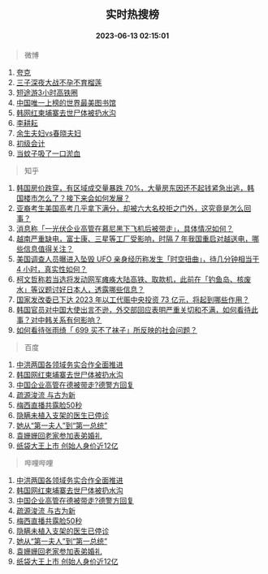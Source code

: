 <div align="center"><h2>实时热搜榜</h2><h4>2023-06-13 02:15:01</h4></div>

> 微博  

1. [夸克](https://s.weibo.com/weibo?q=%E5%A4%B8%E5%85%8B&t=31&band_rank=1&Refer=top)<br />
2. [三子深夜大战不孕不育榴莲](https://s.weibo.com/weibo?q=%E4%B8%89%E5%AD%90%E6%B7%B1%E5%A4%9C%E5%A4%A7%E6%88%98%E4%B8%8D%E5%AD%95%E4%B8%8D%E8%82%B2%E6%A6%B4%E8%8E%B2&t=31&band_rank=2&Refer=top)<br />
3. [短途游3小时高铁圈](https://s.weibo.com/weibo?q=%23%E7%9F%AD%E9%80%94%E6%B8%B83%E5%B0%8F%E6%97%B6%E9%AB%98%E9%93%81%E5%9C%88%23&t=31&band_rank=3&Refer=top)<br />
4. [中国唯一上榜的世界最美图书馆](https://s.weibo.com/weibo?q=%23%E4%B8%AD%E5%9B%BD%E5%94%AF%E4%B8%80%E4%B8%8A%E6%A6%9C%E7%9A%84%E4%B8%96%E7%95%8C%E6%9C%80%E7%BE%8E%E5%9B%BE%E4%B9%A6%E9%A6%86%23&t=31&band_rank=4&Refer=top)<br />
5. [韩网红柬埔寨去世尸体被扔水沟](https://s.weibo.com/weibo?q=%23%E9%9F%A9%E7%BD%91%E7%BA%A2%E6%9F%AC%E5%9F%94%E5%AF%A8%E5%8E%BB%E4%B8%96%E5%B0%B8%E4%BD%93%E8%A2%AB%E6%89%94%E6%B0%B4%E6%B2%9F%23&t=31&band_rank=5&Refer=top)<br />
6. [李耕耘](https://s.weibo.com/weibo?q=%E6%9D%8E%E8%80%95%E8%80%98&t=31&band_rank=6&Refer=top)<br />
7. [余生夫妇vs春晓夫妇](https://s.weibo.com/weibo?q=%23%E4%BD%99%E7%94%9F%E5%A4%AB%E5%A6%87vs%E6%98%A5%E6%99%93%E5%A4%AB%E5%A6%87%23&t=31&band_rank=7&Refer=top)<br />
8. [初级会计](https://s.weibo.com/weibo?q=%E5%88%9D%E7%BA%A7%E4%BC%9A%E8%AE%A1&t=31&band_rank=8&Refer=top)<br />
9. [当蚊子吸了一口淤血](https://s.weibo.com/weibo?q=%23%E5%BD%93%E8%9A%8A%E5%AD%90%E5%90%B8%E4%BA%86%E4%B8%80%E5%8F%A3%E6%B7%A4%E8%A1%80%23&t=31&band_rank=9&Refer=top)<br />

> 知乎  

1. [韩国房价跌穿，有区域成交量暴跌 70%，大量房东因还不起钱紧急出逃，韩国楼市怎么了？接下来会如何发展？](https://www.zhihu.com/question/606122248)<br />
2. [亚裔考生美国高考几乎拿下满分，却被六大名校拒之门外，这究竟是怎么回事？](https://www.zhihu.com/question/605680526)<br />
3. [消息称「一光伏企业高管在慕尼黑下飞机后被带走」，具体情况如何？](https://www.zhihu.com/question/606222429)<br />
4. [越南严重缺电，富士康、三星等工厂受影响，时隔 7 年我国重启对越送电，哪些信息值得关注？](https://www.zhihu.com/question/606164349)<br />
5. [美国调查人员曝进入坠毁 UFO 亲身经历称发生「时空扭曲」，待几分钟相当于 4 小时，真实性如何？](https://www.zhihu.com/question/606020452)<br />
6. [柯文哲称若当选将发动网军瘫痪大陆高铁、取款机，此前在「钓鱼岛、核废水」等议题讨好日本人，透露哪些信息？](https://www.zhihu.com/question/606148038)<br />
7. [国家发改委已下达 2023 年以工代赈中央投资 73 亿元，将起到哪些作用？](https://www.zhihu.com/question/606168061)<br />
8. [韩国官员对中国大使出言不逊，外交部回应表明严重关切和不满，如何看待此事？对中韩关系有何影响？](https://www.zhihu.com/question/606182202)<br />
9. [如何看待张雨绮「 699 买不了袜子」所反映的社会问题？](https://www.zhihu.com/question/606016416)<br />

> 百度  

1. [中洪两国各领域务实合作全面推进](https://www.baidu.com/s?wd=%E4%B8%AD%E6%B4%AA%E4%B8%A4%E5%9B%BD%E5%90%84%E9%A2%86%E5%9F%9F%E5%8A%A1%E5%AE%9E%E5%90%88%E4%BD%9C%E5%85%A8%E9%9D%A2%E6%8E%A8%E8%BF%9B&sa=fyb_news&rsv_dl=fyb_news)<br />
2. [韩国网红柬埔寨去世尸体被扔水沟](https://www.baidu.com/s?wd=%E9%9F%A9%E5%9B%BD%E7%BD%91%E7%BA%A2%E6%9F%AC%E5%9F%94%E5%AF%A8%E5%8E%BB%E4%B8%96%E5%B0%B8%E4%BD%93%E8%A2%AB%E6%89%94%E6%B0%B4%E6%B2%9F&sa=fyb_news&rsv_dl=fyb_news)<br />
3. [中国企业高管在德被带走?德警方回复](https://www.baidu.com/s?wd=%E4%B8%AD%E5%9B%BD%E4%BC%81%E4%B8%9A%E9%AB%98%E7%AE%A1%E5%9C%A8%E5%BE%B7%E8%A2%AB%E5%B8%A6%E8%B5%B0%3F%E5%BE%B7%E8%AD%A6%E6%96%B9%E5%9B%9E%E5%A4%8D&sa=fyb_news&rsv_dl=fyb_news)<br />
4. [疏源浚流 与古为新](https://www.baidu.com/s?wd=%E7%96%8F%E6%BA%90%E6%B5%9A%E6%B5%81+%E4%B8%8E%E5%8F%A4%E4%B8%BA%E6%96%B0&sa=fyb_news&rsv_dl=fyb_news)<br />
5. [梅西直播共露脸50秒](https://www.baidu.com/s?wd=%E6%A2%85%E8%A5%BF%E7%9B%B4%E6%92%AD%E5%85%B1%E9%9C%B2%E8%84%B850%E7%A7%92&sa=fyb_news&rsv_dl=fyb_news)<br />
6. [隐瞒未植入支架的医生已停诊](https://www.baidu.com/s?wd=%E9%9A%90%E7%9E%92%E6%9C%AA%E6%A4%8D%E5%85%A5%E6%94%AF%E6%9E%B6%E7%9A%84%E5%8C%BB%E7%94%9F%E5%B7%B2%E5%81%9C%E8%AF%8A&sa=fyb_news&rsv_dl=fyb_news)<br />
7. [她从“第一夫人”到“第一总统”](https://www.baidu.com/s?wd=%E5%A5%B9%E4%BB%8E%E2%80%9C%E7%AC%AC%E4%B8%80%E5%A4%AB%E4%BA%BA%E2%80%9D%E5%88%B0%E2%80%9C%E7%AC%AC%E4%B8%80%E6%80%BB%E7%BB%9F%E2%80%9D&sa=fyb_news&rsv_dl=fyb_news)<br />
8. [袁姗姗回老家参加表弟婚礼](https://www.baidu.com/s?wd=%E8%A2%81%E5%A7%97%E5%A7%97%E5%9B%9E%E8%80%81%E5%AE%B6%E5%8F%82%E5%8A%A0%E8%A1%A8%E5%BC%9F%E5%A9%9A%E7%A4%BC&sa=fyb_news&rsv_dl=fyb_news)<br />
9. [纸袋大王上市 创始人身价近12亿](https://www.baidu.com/s?wd=%E7%BA%B8%E8%A2%8B%E5%A4%A7%E7%8E%8B%E4%B8%8A%E5%B8%82+%E5%88%9B%E5%A7%8B%E4%BA%BA%E8%BA%AB%E4%BB%B7%E8%BF%9112%E4%BA%BF&sa=fyb_news&rsv_dl=fyb_news)<br />

> 哔哩哔哩  

1. [中洪两国各领域务实合作全面推进](https://www.baidu.com/s?wd=%E4%B8%AD%E6%B4%AA%E4%B8%A4%E5%9B%BD%E5%90%84%E9%A2%86%E5%9F%9F%E5%8A%A1%E5%AE%9E%E5%90%88%E4%BD%9C%E5%85%A8%E9%9D%A2%E6%8E%A8%E8%BF%9B&sa=fyb_news&rsv_dl=fyb_news)<br />
2. [韩国网红柬埔寨去世尸体被扔水沟](https://www.baidu.com/s?wd=%E9%9F%A9%E5%9B%BD%E7%BD%91%E7%BA%A2%E6%9F%AC%E5%9F%94%E5%AF%A8%E5%8E%BB%E4%B8%96%E5%B0%B8%E4%BD%93%E8%A2%AB%E6%89%94%E6%B0%B4%E6%B2%9F&sa=fyb_news&rsv_dl=fyb_news)<br />
3. [中国企业高管在德被带走?德警方回复](https://www.baidu.com/s?wd=%E4%B8%AD%E5%9B%BD%E4%BC%81%E4%B8%9A%E9%AB%98%E7%AE%A1%E5%9C%A8%E5%BE%B7%E8%A2%AB%E5%B8%A6%E8%B5%B0%3F%E5%BE%B7%E8%AD%A6%E6%96%B9%E5%9B%9E%E5%A4%8D&sa=fyb_news&rsv_dl=fyb_news)<br />
4. [疏源浚流 与古为新](https://www.baidu.com/s?wd=%E7%96%8F%E6%BA%90%E6%B5%9A%E6%B5%81+%E4%B8%8E%E5%8F%A4%E4%B8%BA%E6%96%B0&sa=fyb_news&rsv_dl=fyb_news)<br />
5. [梅西直播共露脸50秒](https://www.baidu.com/s?wd=%E6%A2%85%E8%A5%BF%E7%9B%B4%E6%92%AD%E5%85%B1%E9%9C%B2%E8%84%B850%E7%A7%92&sa=fyb_news&rsv_dl=fyb_news)<br />
6. [隐瞒未植入支架的医生已停诊](https://www.baidu.com/s?wd=%E9%9A%90%E7%9E%92%E6%9C%AA%E6%A4%8D%E5%85%A5%E6%94%AF%E6%9E%B6%E7%9A%84%E5%8C%BB%E7%94%9F%E5%B7%B2%E5%81%9C%E8%AF%8A&sa=fyb_news&rsv_dl=fyb_news)<br />
7. [她从“第一夫人”到“第一总统”](https://www.baidu.com/s?wd=%E5%A5%B9%E4%BB%8E%E2%80%9C%E7%AC%AC%E4%B8%80%E5%A4%AB%E4%BA%BA%E2%80%9D%E5%88%B0%E2%80%9C%E7%AC%AC%E4%B8%80%E6%80%BB%E7%BB%9F%E2%80%9D&sa=fyb_news&rsv_dl=fyb_news)<br />
8. [袁姗姗回老家参加表弟婚礼](https://www.baidu.com/s?wd=%E8%A2%81%E5%A7%97%E5%A7%97%E5%9B%9E%E8%80%81%E5%AE%B6%E5%8F%82%E5%8A%A0%E8%A1%A8%E5%BC%9F%E5%A9%9A%E7%A4%BC&sa=fyb_news&rsv_dl=fyb_news)<br />
9. [纸袋大王上市 创始人身价近12亿](https://www.baidu.com/s?wd=%E7%BA%B8%E8%A2%8B%E5%A4%A7%E7%8E%8B%E4%B8%8A%E5%B8%82+%E5%88%9B%E5%A7%8B%E4%BA%BA%E8%BA%AB%E4%BB%B7%E8%BF%9112%E4%BA%BF&sa=fyb_news&rsv_dl=fyb_news)<br />
